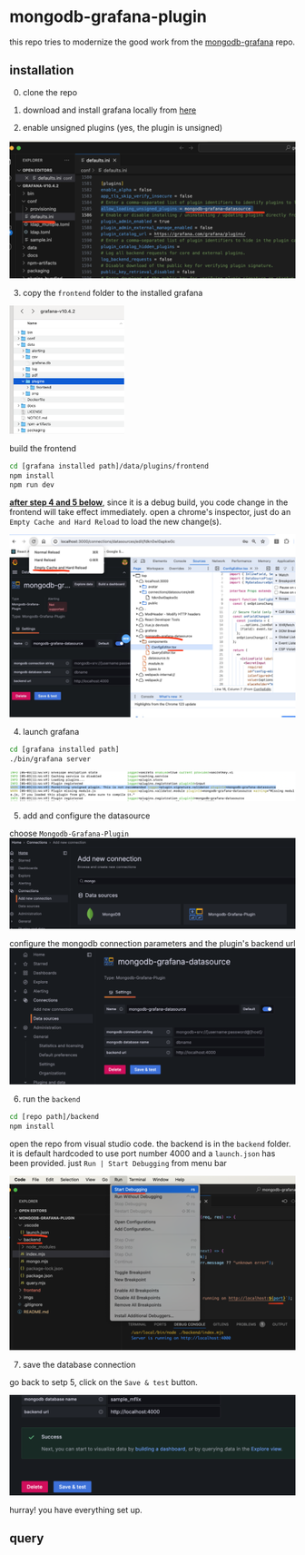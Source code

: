 # mongodb-grafana-plugin

this repo tries to modernize the good work from the [mongodb-grafana](https://github.com/JamesOsgood/mongodb-grafana) repo.

## installation
0. clone the repo

1. download and install grafana locally from [here](https://grafana.com/grafana/download)

2. enable unsigned plugins (yes, the plugin is unsigned)

<img src="./imgs/unsigned.png" alt="unsigned" style="zoom: 50%;" />

3. copy the `frontend` folder to the installed grafana

<img src="./imgs/frontend-install.png" alt="frontend" style="width: 40%;" />

build the frontend
```bash
cd [grafana installed path]/data/plugins/frontend
npm install
npm run dev
```

**<ins>after step 4 and 5 below</ins>**, since it is a debug build, you code change in the frontend will take effect immediately. open a chrome's inspector, just do an `Empty Cache and Hard Reload` to load the new change(s).

<img src="./imgs/frontend-debug.png" alt="plugin" style="zoom: 50%;" />

4. launch grafana
```bash
cd [grafana installed path]
./bin/grafana server
```
<img src="./imgs/plugin.png" alt="plugin" style="zoom: 50%;" />

5. add and configure the datasource

choose `Mongodb-Grafana-Plugin`
<img src="./imgs/datasource.png" alt="plugin" style="zoom: 50%;" />

configure the mongodb connection parameters and the plugin's backend url
<img src="./imgs/datasource-config.png" alt="plugin" style="zoom: 50%;" />

6. run the `backend`

```bash
cd [repo path]/backend
npm install
```

open the repo from visual studio code. the backend is in the `backend` folder. it is default hardcoded to use port number 4000 and a `launch.json` has been provided. just `Run | Start Debugging` from menu bar

<img src="./imgs/backend-debug.png" alt="plugin" style="zoom: 50%;" />

7. save the database connection

go back to setp 5, click on the `Save & test` button. 

<img src="./imgs/config-done.png" alt="plugin" style="zoom: 50%;" />

hurray! you have everything set up.

## query